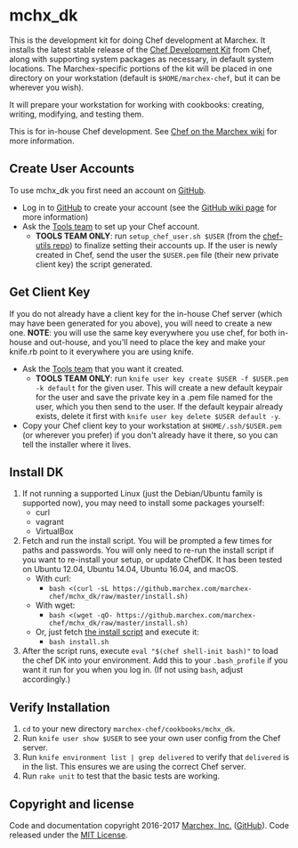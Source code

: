 # mchx_dk

This is the development kit for doing Chef development at Marchex.  It installs the latest stable release of the [Chef Development Kit](https://github.com/chef/chef-dk) from Chef, along with supporting system packages as necessary, in default system locations.  The Marchex-specific portions of the kit will be placed in one directory on your workstation (default is `$HOME/marchex-chef`, but it can be wherever you wish).

It will prepare your workstation for working with cookbooks: creating, writing, modifying, and testing them.

This is for in-house Chef development.  See [Chef on the Marchex wiki](http://wiki.marchex.com/index.php/Chef#Using_Chef) for more information.


## Create User Accounts

To use mchx_dk you first need an account on [GitHub](https://github.marchex.com/).

* Log in to [GitHub](https://github.marchex.com/) to create your account (see the [GitHub wiki page](http://wiki.marchex.com/index.php/GitHub#Access) for more information)
* Ask the [Tools team](mailto:tools-team@marchex.com?subject=Please%20set%20up%20my%20Chef%20account) to set up your Chef account.
  * **TOOLS TEAM ONLY**: run `setup_chef_user.sh $USER` (from the [chef-utils repo](https://github.marchex.com/marchex-chef/chef-utils/)) to finalize setting their accounts up.  If the user is newly created in Chef, send the user the `$USER.pem` file (their new private client key) the script generated.



## Get Client Key

If you do not already have a client key for the in-house Chef server (which may have been generated for you above), you will need to create a new one.  **NOTE**: you will use the same key everywhere you use chef, for both in-house and out-house, and you'll need to place the key and make your knife.rb point to it everywhere you are using knife.

* Ask the [Tools team](mailto:tools-team@marchex.com?subject=Please%20migrate%20my%20Chef%20key) that you want it created.
  * **TOOLS TEAM ONLY**:  run `knife user key create $USER -f $USER.pem -k default` for the given user.  This will create a new default keypair for the user and save the private key in a .pem file named for the user, which you then send to the user.  If the default keypair already exists, delete it first with `knife user key delete $USER default -y`.
* Copy your Chef client key to your workstation at `$HOME/.ssh/$USER.pem` (or wherever you prefer) if you don't already have it there, so you can tell the installer where it lives.


## Install DK

1. If not running a supported Linux (just the Debian/Ubuntu family is supported now), you may need to install some packages yourself:
    * curl
    * vagrant
    * VirtualBox
1. Fetch and run the install script. You will be prompted a few times for paths and passwords. You will only need to re-run the install script if you want to re-install your setup, or update ChefDK.  It has been tested on Ubuntu 12.04, Ubuntu 14.04, Ubuntu 16.04, and macOS.
    * With curl:
        * `bash <(curl -sL https://github.marchex.com/marchex-chef/mchx_dk/raw/master/install.sh)`
    * With wget:
        * `bash <(wget -qO- https://github.marchex.com/marchex-chef/mchx_dk/raw/master/install.sh)`
    * Or, just fetch [the install script](https://github.marchex.com/marchex-chef/mchx_dk/raw/master/install.sh) and execute it:
        * `bash install.sh`
1. After the script runs, execute `eval "$(chef shell-init bash)"` to load the chef DK into your environment.  Add this to your `.bash_profile` if you want it run for you when you log in.  (If not using `bash`, adjust accordingly.)


## Verify Installation

1. `cd` to your new directory `marchex-chef/cookbooks/mchx_dk`.
1. Run `knife user show $USER` to see your own user config from the Chef server.
1. Run `knife environment list | grep delivered` to verify that `delivered` is in the list.  This ensures we are using the correct Chef server.
1. Run `rake unit` to test that the basic tests are working.


## Copyright and license

Code and documentation copyright 2016-2017 [Marchex, Inc.](https://www.marchex.com/) ([GitHub](https://github.com/Marchex)). Code released under the [MIT License](https://github.com/Marchex/mchx_dk/blob/master/LICENSE.txt).

